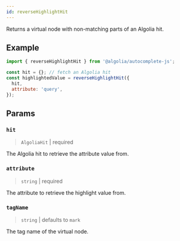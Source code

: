```yaml
---
id: reverseHighlightHit
---
```


Returns a virtual node with non-matching parts of an Algolia hit.

## Example

```js
import { reverseHighlightHit } from '@algolia/autocomplete-js';

const hit = {}; // fetch an Algolia hit
const highlightedValue = reverseHighlightHit({
  hit,
  attribute: 'query',
});
```

## Params

### `hit`

> `AlgoliaHit` | required

The Algolia hit to retrieve the attribute value from.

### `attribute`

> `string` | required

The attribute to retrieve the highlight value from.

### `tagName`

> `string` | defaults to `mark`

The tag name of the virtual node.
